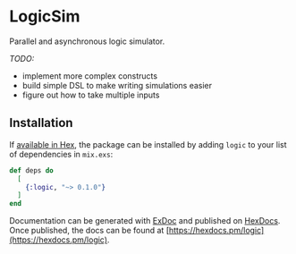 # LogicSim

Parallel and asynchronous logic simulator.

*TODO:*
- implement more complex constructs
- build simple DSL to make writing simulations easier
- figure out how to take multiple inputs


## Installation

If [available in Hex](https://hex.pm/docs/publish), the package can be installed
by adding `logic` to your list of dependencies in `mix.exs`:

```elixir
def deps do
  [
    {:logic, "~> 0.1.0"}
  ]
end
```

Documentation can be generated with [ExDoc](https://github.com/elixir-lang/ex_doc)
and published on [HexDocs](https://hexdocs.pm). Once published, the docs can
be found at [https://hexdocs.pm/logic](https://hexdocs.pm/logic).

